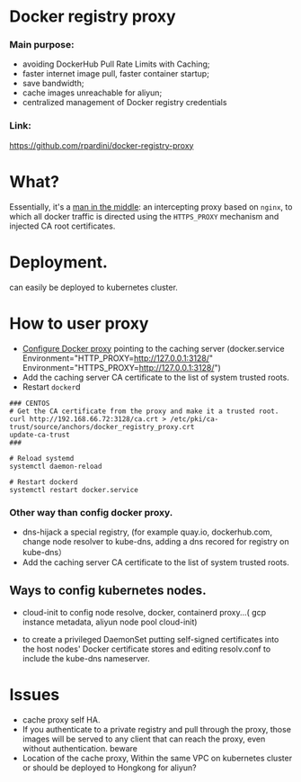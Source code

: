 # Docker registry proxy

### Main purpose:

*   avoiding DockerHub Pull Rate Limits with Caching;
*   faster internet image pull, faster container startup;
*   save bandwidth;
*   cache images unreachable for aliyun;
*   centralized management of Docker registry credentials

### Link:

<https://github.com/rpardini/docker-registry-proxy>

# What?

Essentially, it's a [man in the middle](https://en.wikipedia.org/wiki/Man-in-the-middle_attack): an intercepting proxy based on `nginx`, to which all docker traffic is directed using the `HTTPS_PROXY` mechanism and injected CA root certificates.



# Deployment.

can easily be deployed to kubernetes  cluster.



# How to user proxy

*   [Configure Docker proxy](https://docs.docker.com/config/daemon/systemd/#httphttps-proxy) pointing to the caching server  (docker.service  Environment="HTTP\_PROXY=<http://127.0.0.1:3128/>" Environment="HTTPS\_PROXY=<http://127.0.0.1:3128/>")
*   Add the caching server CA certificate to the list of system trusted roots.
*   Restart `docker`d

<!---->

    ### CENTOS
    # Get the CA certificate from the proxy and make it a trusted root.
    curl http://192.168.66.72:3128/ca.crt > /etc/pki/ca-trust/source/anchors/docker_registry_proxy.crt
    update-ca-trust
    ###

    # Reload systemd
    systemctl daemon-reload

    # Restart dockerd
    systemctl restart docker.service



### Other way than config docker proxy.

*   dns-hijack a special registry, (for example quay.io, dockerhub.com, change node resolver to kube-dns, adding a dns recored for registry on kube-dns）
*   Add the caching server CA certificate to the list of system trusted roots.



## Ways to config kubernetes nodes.

*   cloud-init to config node resolve, docker, containerd proxy...( gcp instance metadata, aliyun node pool cloud-init)


*   to create a privileged DaemonSet putting self-signed certificates into the host nodes' Docker certificate stores and editing resolv.conf to include the kube-dns nameserver.

# Issues

*   cache proxy self HA.
*   If you authenticate to a private registry and pull through the proxy, those images will be served to any client that can reach the proxy, even without authentication. beware
*   Location of the cache proxy, Within the same VPC on kubernetes cluster or should be deployed to Hongkong for aliyun?
